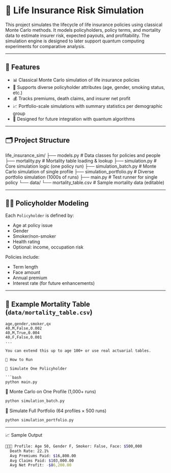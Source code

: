 # 🧮 Life Insurance Risk Simulation

This project simulates the lifecycle of life insurance policies using classical Monte Carlo methods. It models policyholders, policy terms, and mortality data to estimate insurer risk, expected payouts, and profitability. The simulation engine is designed to later support quantum computing experiments for comparative analysis.

---

## 🚀 Features

- 📊 Classical Monte Carlo simulation of life insurance policies
- 👤 Supports diverse policyholder attributes (age, gender, smoking status, etc.)
- 💰 Tracks premiums, death claims, and insurer net profit
- 📈 Portfolio-scale simulations with summary statistics per demographic group
- 🧠 Designed for future integration with quantum algorithms

---

## 🗂️ Project Structure
life_insurance_sim/
├── models.py                 # Data classes for policies and people
├── mortality.py              # Mortality table loading & lookup
├── simulation.py             # Core simulation logic (one policy run)
├── simulation_batch.py       # Monte Carlo simulation of single profile
├── simulation_portfolio.py   # Diverse portfolio simulation (1000s of runs)
├── main.py                   # Test runner for single policy
└── data/
└── mortality_table.csv   # Sample mortality data (editable)

---

## 🧑‍💼 Policyholder Modeling

Each `Policyholder` is defined by:
- Age at policy issue
- Gender
- Smoker/non-smoker
- Health rating
- Optional: income, occupation risk

Policies include:
- Term length
- Face amount
- Annual premium
- Interest rate (for future enhancements)

---

## 📁 Example Mortality Table (`data/mortality_table.csv`)

```csv
age,gender,smoker,qx
40,M,False,0.002
40,M,True,0.004
40,F,False,0.001
...

You can extend this up to age 100+ or use real actuarial tables.

🧪 How to Run

🔹 Simulate One Policyholder

```bash
python main.py
```

🔹 Monte Carlo on One Profile (1,000+ runs)
```bash
python simulation_batch.py
```

🔹 Simulate Full Portfolio (64 profiles × 500 runs)
```bash
python simulation_portfolio.py
```

---

📈 Sample Output
```bash
🧑‍🤝‍🧑 Profile: Age 50, Gender F, Smoker: False, Face: $500,000
  Death Rate: 22.1%
  Avg Premiums Paid: $16,800.00
  Avg Claims Paid: $103,000.00
  Avg Net Profit: -$86,200.00
```